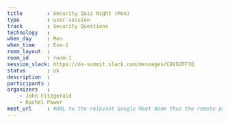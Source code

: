 ```yaml
---
title        : Security Quiz Night (Mon)
type         : user-session
track        : Security Questions
technology   :
when_day     : Mon
when_time    : Eve-1
room_layout  :
room_id      : room-1
session_slack: https://os-summit.slack.com/messages/CAVDZFF1Q
status       : ok
description  :
participants :
organizers   :
    - John Fitzgerald
    - Rachel Power
meet_url     : #URL to the relevant Google Meet Room thus the remote participants can join a session
---
```

